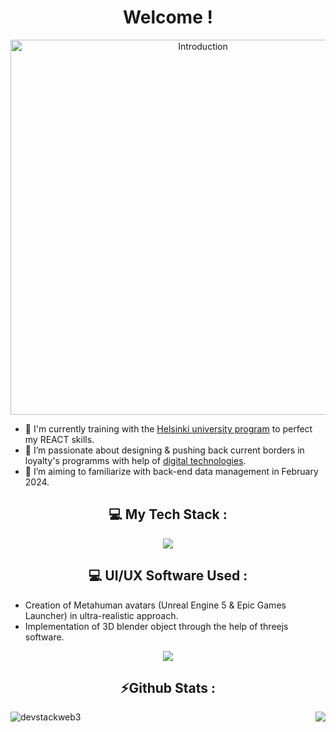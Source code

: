 <h1 align="center">Welcome !</h1>

<p align="center">
    <img width="600" src="https://github.com/devstackweb3/devstackweb3/assets/118926098/7c8015a9-d891-43a1-b1a8-223439b22acc" alt="Introduction">
</p>

* 🔭 I'm currently training with the [Helsinki university program](https://fullstackopen.com/en/part1/a_more_complex_state_debugging_react_apps) to perfect my REACT skills.
* 🌱 I’m passionate about designing & pushing back current borders in loyalty's programms with help of [digital technologies](https://ethereum.org/en/web3).
* 📝 I’m aiming to familiarize with back-end data management in February 2024.

<h2 align="center">💻 My Tech Stack :</h2>

<p align="center">
  <a href="https://skillicons.dev">
    <img src="https://skillicons.dev/icons?i=js,html,css,tailwind,react,nextjs" />
  </a>
</p>

<h2 align="center">💻 UI/UX Software Used :</h2>

* Creation of Metahuman avatars (Unreal Engine 5 & Epic Games Launcher) in ultra-realistic approach.
* Implementation of 3D blender object through the help of threejs software.
<p align="center">
  <a href="https://skillicons.dev">
    <img src="https://skillicons.dev/icons?i=blender,unreal,threejs" />
  </a>
</p>
<h2 align="center">⚡Github Stats :</h2>

<img align="left" alt="devstackweb3" src="https://github-readme-stats.vercel.app/api?username=devstackweb3&show_icons=true&hide_border=true&count_private=true"/>
<img align="right" src="https://github-readme-stats.vercel.app/api/top-langs/?username=devstackweb3&hide=python"/>
